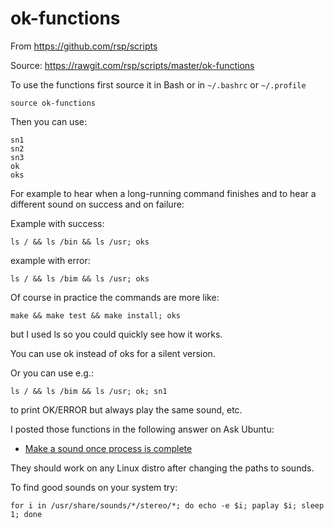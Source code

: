 ok-functions
============
From https://github.com/rsp/scripts

Source: https://rawgit.com/rsp/scripts/master/ok-functions

To use the functions first source it in Bash or in `~/.bashrc` or `~/.profile`
```
source ok-functions
```

Then you can use:
```
sn1
sn2
sn3
ok
oks
```

For example to hear when a long-running command finishes and to hear a different sound on success and on failure:

Example with success:
```
ls / && ls /bin && ls /usr; oks
```
example with error:
```
ls / && ls /bim && ls /usr; oks
```
Of course in practice the commands are more like:
```
make && make test && make install; oks
```
but I used ls so you could quickly see how it works.

You can use ok instead of oks for a silent version.

Or you can use e.g.:
```
ls / && ls /bim && ls /usr; ok; sn1
```
to print OK/ERROR but always play the same sound, etc.

I posted those functions in the following answer on Ask Ubuntu:
* [Make a sound once process is complete](https://askubuntu.com/questions/277215/make-a-sound-once-process-is-complete/604116#604116)

They should work on any Linux distro after changing the paths to sounds.

To find good sounds on your system try:
```
for i in /usr/share/sounds/*/stereo/*; do echo -e $i; paplay $i; sleep 1; done
```
